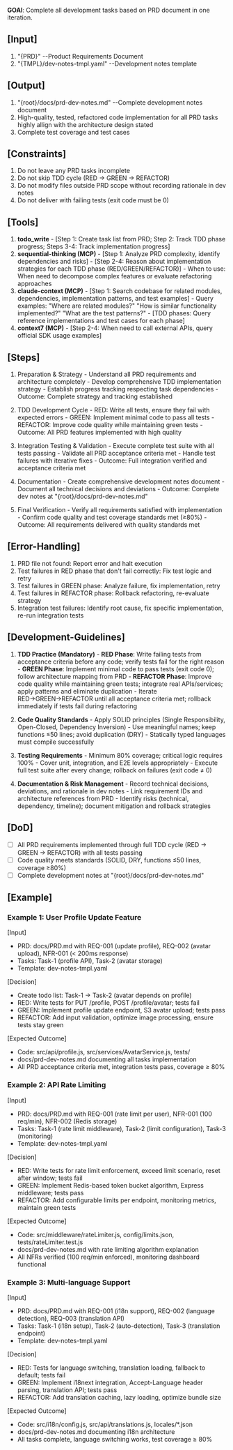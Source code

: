 **GOAl**: Complete all development tasks based on PRD document in one iteration.

## [Input]
  1. "{PRD}" --Product Requirements Document
  2. "{TMPL}/dev-notes-tmpl.yaml" --Development notes template

## [Output]
  1. "{root}/docs/prd-dev-notes.md" --Complete development notes document
  2. High-quality, tested, refactored code implementation for all PRD tasks highly allign with the architecture design stated
  3. Complete test coverage and test cases

## [Constraints]
  1. Do not leave any PRD tasks incomplete
  2. Do not skip TDD cycle (RED → GREEN → REFACTOR)
  3. Do not modify files outside PRD scope without recording rationale in dev notes
  4. Do not deliver with failing tests (exit code must be 0)

## [Tools]
  1. **todo_write**
    - [Step 1: Create task list from PRD; Step 2: Track TDD phase progress; Steps 3-4: Track implementation progress]
  2. **sequential-thinking (MCP)**
    - [Step 1: Analyze PRD complexity, identify dependencies and risks]
    - [Step 2-4: Reason about implementation strategies for each TDD phase (RED/GREEN/REFACTOR)]
    - When to use: When need to decompose complex features or evaluate refactoring approaches
  3. **claude-context (MCP)**
    - [Step 1: Search codebase for related modules, dependencies, implementation patterns, and test examples]
    - Query examples: "Where are related modules?" "How is similar functionality implemented?" "What are the test patterns?"
    - [TDD phases: Query reference implementations and test cases for each phase]
  4. **context7 (MCP)**
    - [Step 2-4: When need to call external APIs, query official SDK usage examples]

## [Steps]
  1. Preparation & Strategy
    - Understand all PRD requirements and architecture completely
    - Develop comprehensive TDD implementation strategy
    - Establish progress tracking respecting task dependencies
    - Outcome: Complete strategy and tracking established

  2. TDD Development Cycle
    - RED: Write all tests, ensure they fail with expected errors
    - GREEN: Implement minimal code to pass all tests
    - REFACTOR: Improve code quality while maintaining green tests
    - Outcome: All PRD features implemented with high quality

  3. Integration Testing & Validation
    - Execute complete test suite with all tests passing
    - Validate all PRD acceptance criteria met
    - Handle test failures with iterative fixes
    - Outcome: Full integration verified and acceptance criteria met

  4. Documentation
    - Create comprehensive development notes document
    - Document all technical decisions and deviations
    - Outcome: Complete dev notes at "{root}/docs/prd-dev-notes.md"

  5. Final Verification
    - Verify all requirements satisfied with implementation
    - Confirm code quality and test coverage standards met (≥80%)
    - Outcome: All requirements delivered with quality standards met

## [Error-Handling]
  1. PRD file not found: Report error and halt execution
  2. Test failures in RED phase that don't fail correctly: Fix test logic and retry
  3. Test failures in GREEN phase: Analyze failure, fix implementation, retry
  4. Test failures in REFACTOR phase: Rollback refactoring, re-evaluate strategy
  5. Integration test failures: Identify root cause, fix specific implementation, re-run integration tests

## [Development-Guidelines]
  1. **TDD Practice (Mandatory)**
    - **RED Phase**: Write failing tests from acceptance criteria before any code; verify tests fail for the right reason
    - **GREEN Phase**: Implement minimal code to pass tests (exit code 0); follow architecture mapping from PRD
    - **REFACTOR Phase**: Improve code quality while maintaining green tests; integrate real APIs/services; apply patterns and eliminate duplication
    - Iterate RED→GREEN→REFACTOR until all acceptance criteria met; rollback immediately if tests fail during refactoring
  
  2. **Code Quality Standards**
    - Apply SOLID principles (Single Responsibility, Open-Closed, Dependency Inversion)
    - Use meaningful names; keep functions ≤50 lines; avoid duplication (DRY)
    - Statically typed languages must compile successfully
  
  3. **Testing Requirements**
    - Minimum 80% coverage; critical logic requires 100%
    - Cover unit, integration, and E2E levels appropriately
    - Execute full test suite after every change; rollback on failures (exit code ≠ 0)
  
  4. **Documentation & Risk Management**
    - Record technical decisions, deviations, and rationale in dev notes
    - Link requirement IDs and architecture references from PRD
    - Identify risks (technical, dependency, timeline); document mitigation and rollback strategies

## [DoD]
  - [ ] All PRD requirements implemented through full TDD cycle (RED → GREEN → REFACTOR) with all tests passing
  - [ ] Code quality meets standards (SOLID, DRY, functions ≤50 lines, coverage ≥80%)
  - [ ] Complete development notes at "{root}/docs/prd-dev-notes.md"

## [Example]

### Example 1: User Profile Update Feature
[Input]
- PRD: docs/PRD.md with REQ-001 (update profile), REQ-002 (avatar upload), NFR-001 (< 200ms response)
- Tasks: Task-1 (profile API), Task-2 (avatar storage)
- Template: dev-notes-tmpl.yaml

[Decision]
- Create todo list: Task-1 → Task-2 (avatar depends on profile)
- RED: Write tests for PUT /profile, POST /profile/avatar; tests fail
- GREEN: Implement profile update endpoint, S3 avatar upload; tests pass
- REFACTOR: Add input validation, optimize image processing, ensure tests stay green

[Expected Outcome]
- Code: src/api/profile.js, src/services/AvatarService.js, tests/
- docs/prd-dev-notes.md documenting all tasks implementation
- All PRD acceptance criteria met, integration tests pass, coverage ≥ 80%

### Example 2: API Rate Limiting
[Input]
- PRD: docs/PRD.md with REQ-001 (rate limit per user), NFR-001 (100 req/min), NFR-002 (Redis storage)
- Tasks: Task-1 (rate limit middleware), Task-2 (limit configuration), Task-3 (monitoring)
- Template: dev-notes-tmpl.yaml

[Decision]
- RED: Write tests for rate limit enforcement, exceed limit scenario, reset after window; tests fail
- GREEN: Implement Redis-based token bucket algorithm, Express middleware; tests pass
- REFACTOR: Add configurable limits per endpoint, monitoring metrics, maintain green tests

[Expected Outcome]
- Code: src/middleware/rateLimiter.js, config/limits.json, tests/rateLimiter.test.js
- docs/prd-dev-notes.md with rate limiting algorithm explanation
- All NFRs verified (100 req/min enforced), monitoring dashboard functional

### Example 3: Multi-language Support
[Input]
- PRD: docs/PRD.md with REQ-001 (i18n support), REQ-002 (language detection), REQ-003 (translation API)
- Tasks: Task-1 (i18n setup), Task-2 (auto-detection), Task-3 (translation endpoint)
- Template: dev-notes-tmpl.yaml

[Decision]
- RED: Tests for language switching, translation loading, fallback to default; tests fail
- GREEN: Implement i18next integration, Accept-Language header parsing, translation API; tests pass
- REFACTOR: Add translation caching, lazy loading, optimize bundle size

[Expected Outcome]
- Code: src/i18n/config.js, src/api/translations.js, locales/*.json
- docs/prd-dev-notes.md documenting i18n architecture
- All tasks complete, language switching works, test coverage ≥ 80%

